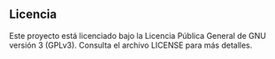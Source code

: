 ## Licencia

Este proyecto está licenciado bajo la Licencia Pública General de GNU versión 3 (GPLv3). Consulta el archivo LICENSE para más detalles.
